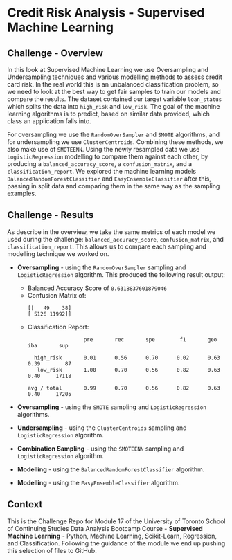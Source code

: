 # Credit Risk Analysis - Supervised Machine Learning

## Challenge - Overview

In this look at Supervised Machine Learning we use Oversampling and Undersampling techniques and various modelling methods to assess credit card risk. In the real world this is an unbalanced classification problem, so we need to look at the best way to get fair samples to train our models and compare the results. The dataset contained our target variable `loan_status` which splits the data into `high_risk` and `low_risk`. The goal of the machine learning algorithms is to predict, based on similar data provided, which class an application falls into.

For oversampling we use the `RandomOverSampler` and `SMOTE` algorithms, and for undersampling we use `ClusterCentroids`. Combining these methods, we also make use of `SMOTEENN`. Using the newly resampled data we use `LogisticRegression` modelling to compare them against each other, by producing a `balanced_accuracy_score`, a `confusion_matrix`, and a `classification_report`. We explored the machine learning models `BalancedRandomForestClassifier` and `EasyEnsembleClassifier` after this, passing in split data and comparing them in the same way as the sampling examples.


## Challenge - Results

<!--
Using bulleted lists, describe the balanced accuracy scores and the precision and recall scores of all six machine learning models. Use screenshots of your outputs to support your results.

There is a bulleted list that describes the balanced accuracy score and the precision and recall scores of all six machine learning models (15 pt)
-->

As describe in the overview, we take the same metrics of each model we used during the challenge: `balanced_accuracy_score`, `confusion_matrix`, and `classification_report`. This allows us to compare each sampling and modelling technique we worked on.

* **Oversampling** - using the `RandomOverSampler` sampling and `LogisticRegression` algorithm. This produced the following result output:

  - Balanced Accuracy Score of `0.6318837601879046`
  - Confusion Matrix of:
    ```
    [[   49    38]
    [ 5126 11992]]
    ```
  - Classification Report:
    ```
                      pre       rec       spe        f1       geo       iba       sup

      high_risk       0.01      0.56      0.70      0.02      0.63      0.39        87
       low_risk       1.00      0.70      0.56      0.82      0.63      0.40     17118

    avg / total       0.99      0.70      0.56      0.82      0.63      0.40     17205
    ```



* **Oversampling** - using the `SMOTE` sampling and `LogisticRegression` algorithms.
* **Undersampling** - using the `ClusterCentroids` sampling and `LogisticRegression` algorithm.
* **Combination Sampling** - using the `SMOTEENN` sampling and `LogisticRegression` algorithm.
* **Modelling** - using the `BalancedRandomForestClassifier` algorithm.
* **Modelling** - using the `EasyEnsembleClassifier` algorithm.






<!--
## Challenge - Summary

Summarize the results of the machine learning models, and include a recommendation on the model to use, if any. If you do not recommend any of the models, justify your reasoning.

There is a summary of the results (2 pt)
There is a recommendation on which model to use, or there is no recommendation with a justification (3 pt)
-->

## Context

This is the Challenge Repo for Module 17 of the University of Toronto School of Continuing Studies Data Analysis Bootcamp Course - **Supervised Machine Learning** - Python, Machine Learning, Scikit-Learn, Regression, and Classification. Following the guidance of the module we end up pushing this selection of files to GitHub.
